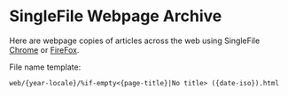 # SingleFile Webpage Archive

Here are webpage copies of articles across the web using SingleFile [Chrome](https://chromewebstore.google.com/detail/singlefile/mpiodijhokgodhhofbcjdecpffjipkle?pli=1) or [FireFox](https://addons.mozilla.org/en-US/firefox/addon/single-file/).

File name template:

```
web/{year-locale}/%if-empty<{page-title}|No title> ({date-iso}).html
```
